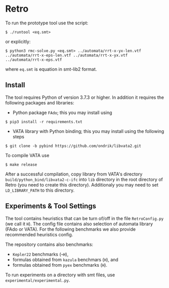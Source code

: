 # Retro

To run the prototype tool use the script:
```
$ ./runtool <eq.smt>
```
or explicitly:
```
$ python3 rmc-solve.py <eq.smt> ../automata/rrt-x-yx-len.vtf ../automata/rrt-x-eps-len.vtf ../automata/rrt-x-yx.vtf ../automata/rrt-x-eps.vtf
```
where `eq.smt` is equation in smt-lib2 format.

## Install
The tool requires Python of version 3.7.3 or higher. In addition it requires the following packages and libraries:
 - Python package `FAdo`; this you may install using
 ```
 $ pip3 install -r requirements.txt
 ```
 - VATA library with Python binding; this you may install using the following steps
 ```
 $ git clone -b pybind https://github.com/ondrik/libvata2.git
 ```
 To compile VATA use
 ```
 $ make release
 ```
 After a successful compilation, copy library from VATA's directory
 `build/python_bind/libvata2-c-ifc` into `lib` directory in the root directory
 of Retro (you need to create this directory). Additionaly you may need to set
 `LD_LIBRARY_PATH` to this directory.

## Experiments & Tool Settings

The tool contains heuristics that can be turn of/off in the file `RetroConfig.py` (we call it `H`). The config file contains also selection of automata library (FAdo or VATA). For the following benchmarks we also provide recommended heuristics config.

The repository contains also benchmarks:
 - `Kepler22` benchmarks (`¬H`),
 - formulas obtained from `kazula` benchmars (`H`), and
 - formulas obtained from `pyex` benchmarks (`H`).

To run experiments on a directory with smt files, use `experimental/experimental.py`.
